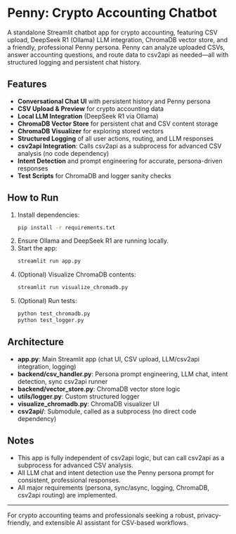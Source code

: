 # Penny: Crypto Accounting Chatbot

A standalone Streamlit chatbot app for crypto accounting, featuring CSV upload, DeepSeek R1 (Ollama) LLM integration, ChromaDB vector store, and a friendly, professional Penny persona. Penny can analyze uploaded CSVs, answer accounting questions, and route data to csv2api as needed—all with structured logging and persistent chat history.

## Features
- **Conversational Chat UI** with persistent history and Penny persona
- **CSV Upload & Preview** for crypto accounting data
- **Local LLM Integration** (DeepSeek R1 via Ollama)
- **ChromaDB Vector Store** for persistent chat and CSV content storage
- **ChromaDB Visualizer** for exploring stored vectors
- **Structured Logging** of all user actions, routing, and LLM responses
- **csv2api Integration**: Calls csv2api as a subprocess for advanced CSV analysis (no code dependency)
- **Intent Detection** and prompt engineering for accurate, persona-driven responses
- **Test Scripts** for ChromaDB and logger sanity checks

## How to Run

1. Install dependencies:
   ```sh
   pip install -r requirements.txt
   ```
2. Ensure Ollama and DeepSeek R1 are running locally.
3. Start the app:
   ```sh
   streamlit run app.py
   ```
4. (Optional) Visualize ChromaDB contents:
   ```sh
   streamlit run visualize_chromadb.py
   ```
5. (Optional) Run tests:
   ```sh
   python test_chromadb.py
   python test_logger.py
   ```

## Architecture
- **app.py**: Main Streamlit app (chat UI, CSV upload, LLM/csv2api integration, logging)
- **backend/csv_handler.py**: Persona prompt engineering, LLM chat, intent detection, sync csv2api runner
- **backend/vector_store.py**: ChromaDB vector store logic
- **utils/logger.py**: Custom structured logger
- **visualize_chromadb.py**: ChromaDB visualizer UI
- **csv2api/**: Submodule, called as a subprocess (no direct code dependency)

## Notes
- This app is fully independent of csv2api logic, but can call csv2api as a subprocess for advanced CSV analysis.
- All LLM chat and intent detection use the Penny persona prompt for consistent, professional responses.
- All major requirements (persona, sync/async, logging, ChromaDB, csv2api routing) are implemented.

---
For crypto accounting teams and professionals seeking a robust, privacy-friendly, and extensible AI assistant for CSV-based workflows.
